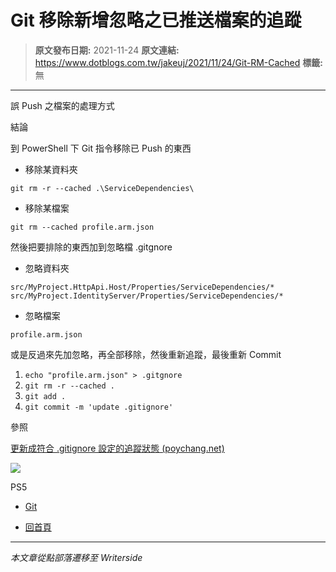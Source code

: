 # Git 移除新增忽略之已推送檔案的追蹤

> **原文發布日期:** 2021-11-24
> **原文連結:** https://www.dotblogs.com.tw/jakeuj/2021/11/24/Git-RM-Cached
> **標籤:** 無

---

誤 Push 之檔案的處理方式

結論

到 PowerShell 下 Git 指令移除已 Push 的東西

* 移除某資料夾

```
git rm -r --cached .\ServiceDependencies\
```

* 移除某檔案

```
git rm --cached profile.arm.json
```

然後把要排除的東西加到忽略檔 .gitgnore

* 忽略資料夾

```
src/MyProject.HttpApi.Host/Properties/ServiceDependencies/*
src/MyProject.IdentityServer/Properties/ServiceDependencies/*
```

* 忽略檔案

```
profile.arm.json
```

或是反過來先加忽略，再全部移除，然後重新追蹤，最後重新 Commit

1. `echo "profile.arm.json" > .gitgnore`
2. `git rm -r --cached .`
3. `git add .`
4. `git commit -m 'update .gitignore'`

參照

[更新成符合 .gitignore 設定的追蹤狀態 (poychang.net)](https://blog.poychang.net/gitignore-and-delete-untracked-files/)

![](https://card.psnprofiles.com/1/jakeuj.png)

PS5

* [Git](/jakeuj/Tags?qq=Git)

* [回首頁](/jakeuj)

---

*本文章從點部落遷移至 Writerside*
